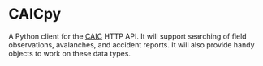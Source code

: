 # CAICpy

A Python client for the [CAIC](https://avalanche.state.co.us) HTTP API. It will support searching of field observations, avalanches, and accident reports. It will also provide handy objects to work on these data types.
